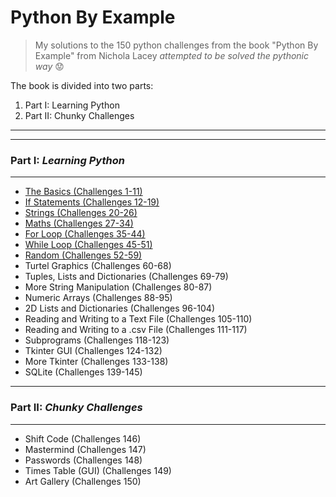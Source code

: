 # Python By Example

> My solutions to the 150 python challenges from the book "Python By Example" from Nichola Lacey _attempted to be solved the pythonic way_ :worried:

The book is divided into two parts:

1) Part I: Learning Python
2) Part II: Chunky Challenges

_______
_______

### Part I: _Learning Python_
_______
* [The Basics (Challenges 1-11)](https://github.com/antoniaandreou/Python-By-Example-Challenges/blob/main/Part%20I:%20Learning%20Python/The%20Basics.ipynb)
* [If Statements (Challenges 12-19)](https://github.com/antoniaandreou/Python-By-Example-Challenges/blob/main/Part%20I:%20Learning%20Python/If%20Statements.ipynb)
* [Strings (Challenges 20-26)](https://github.com/antoniaandreou/Python-By-Example-Challenges/blob/main/Part%20I:%20Learning%20Python/Strings.ipynb)
* [Maths (Challenges 27-34)](https://github.com/antoniaandreou/Python-By-Example-Challenges/blob/main/Part%20I:%20Learning%20Python/Maths.ipynb)
* [For Loop (Challenges 35-44)](https://github.com/antoniaandreou/Python-By-Example-Challenges/blob/main/Part%20I:%20Learning%20Python/For%20Loops.ipynb)
* [While Loop (Challenges 45-51)](https://github.com/antoniaandreou/Python-By-Example-Challenges/blob/main/Part%20I:%20Learning%20Python/While%20Loops.ipynb)
* [Random (Challenges 52-59)](https://github.com/antoniaandreou/Python-By-Example-Challenges/blob/main/Part%20I:%20Learning%20Python/Random.ipynb)
* Turtel Graphics (Challenges 60-68)
* Tuples, Lists and Dictionaries (Challenges 69-79)
* More String Manipulation (Challenges 80-87)
* Numeric Arrays (Challenges 88-95)
* 2D Lists and Dictionaries (Challenges 96-104)
* Reading and Writing to a Text File (Challenges 105-110)
* Reading and Writing to a .csv File (Challenges 111-117)
* Subprograms (Challenges 118-123)
* Tkinter GUI (Challenges 124-132)
* More Tkinter (Challenges 133-138)
* SQLite (Challenges 139-145)

___________

### Part II: _Chunky Challenges_
___________
* Shift Code (Challenges 146)
* Mastermind (Challenges 147)
* Passwords (Challenges 148)
* Times Table (GUI) (Challenges 149)
* Art Gallery (Challenges 150)